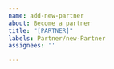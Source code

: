 ```yaml
---
name: add-new-partner
about: Become a partner
title: "[PARTNER]"
labels: Partner/new-Partner
assignees: ''

---
```



